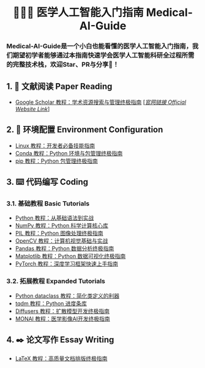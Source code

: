 <h1 align="center">🧑🏻‍⚕️ 医学人工智能入门指南 Medical-AI-Guide</h1>

### Medical-AI-Guide是一个小白也能看懂的医学人工智能入门指南，我们期望初学者能够通过本指南快速学会医学人工智能科研全过程所需的完整技术栈，欢迎Star、PR与分享🤝！

## 1. 📖 文献阅读 Paper Reading

- [Google Scholar 教程：学术资源搜索与管理终极指南](https://github.com/diaoquesang/Medical-AI-Guide/blob/main/Tutorials/google%20scholar.md) [[*官网链接 Official Website Link*]](https://scholar.google.com/)

## 2. 🎲 环境配置 Environment Configuration

- [Linux 教程：开发者必备技能指南](https://github.com/diaoquesang/Medical-AI-Guide/blob/main/Tutorials/linux.md)
- [Conda 教程：Python 环境与包管理终极指南](https://github.com/diaoquesang/Medical-AI-Guide/blob/main/Tutorials/conda.md)
- [pip 教程：Python 包管理终极指南](https://github.com/diaoquesang/Medical-AI-Guide/blob/main/Tutorials/pip.md)

## 3. ⌨️ 代码编写 Coding

### 3.1. 基础教程 Basic Tutorials

- [Python 教程：从基础语法到实战](https://github.com/diaoquesang/Medical-AI-Guide/blob/main/Tutorials/python.md)
- [NumPy 教程：Python 科学计算核心库](https://github.com/diaoquesang/Medical-AI-Guide/blob/main/Tutorials/numpy.md)
- [PIL 教程：Python 图像处理终极指南](https://github.com/diaoquesang/Medical-AI-Guide/blob/main/Tutorials/pil.md)
- [OpenCV 教程：计算机视觉基础与实战](https://github.com/diaoquesang/Medical-AI-Guide/blob/main/Tutorials/opencv.md)
- [Pandas 教程：Python 数据分析终极指南](https://github.com/diaoquesang/Medical-AI-Guide/blob/main/Tutorials/pandas.md)
- [Matplotlib 教程：Python 数据可视化终极指南](https://github.com/diaoquesang/Medical-AI-Guide/blob/main/Tutorials/matplotlib.md)
- [PyTorch 教程：深度学习框架快速上手指南](https://github.com/diaoquesang/Medical-AI-Guide/blob/main/Tutorials/pytorch.md)

### 3.2. 拓展教程 Expanded Tutorials

- [Python dataclass 教程：简化类定义的利器](https://github.com/diaoquesang/Medical-AI-Guide/blob/main/Tutorials/dataclass.md)
- [tqdm 教程：Python 进度条库](https://github.com/diaoquesang/Medical-AI-Guide/blob/main/Tutorials/tqdm.md)
- [Diffusers 教程：扩散模型开发终极指南](https://github.com/diaoquesang/Medical-AI-Guide/blob/main/Tutorials/diffusers.md)
- [MONAI 教程：医学影像AI开发终极指南](https://github.com/diaoquesang/Medical-AI-Guide/blob/main/Tutorials/monai.md)

## 4. ✒️ 论文写作 Essay Writing

- [LaTeX 教程：高质量文档排版终极指南](https://github.com/diaoquesang/Medical-AI-Guide/blob/main/Tutorials/latex.md)
